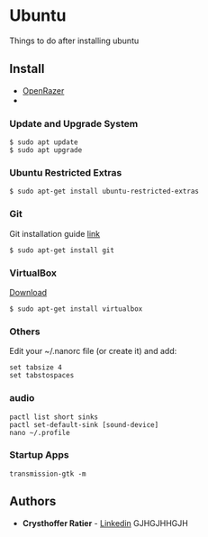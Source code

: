 # Ubuntu

Things to do after installing ubuntu

## Install

* [OpenRazer](https://openrazer.github.io/)
* 

### Update and Upgrade System

```
$ sudo apt update
$ sudo apt upgrade
```

### Ubuntu Restricted Extras

```
$ sudo apt-get install ubuntu-restricted-extras
```

### Git

Git installation guide [link](https://git-scm.com/download/linux)

```
$ sudo apt-get install git
```

### VirtualBox

[Download](https://www.virtualbox.org/wiki/Linux_Downloads)

```
$ sudo apt-get install virtualbox
```

### Others

Edit your ~/.nanorc file (or create it) and add:

```
set tabsize 4
set tabstospaces
```

### audio

```
pactl list short sinks
pactl set-default-sink [sound-device]
nano ~/.profile
```

### Startup Apps

```
transmission-gtk -m
```

## Authors

* **Crysthoffer Ratier** - [Linkedin](https://www.linkedin.com/in/crysthofferatier/)
GJHGJHHGJH